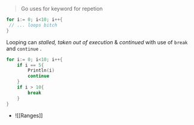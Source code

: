 > Go uses for keyword for repetion

```go
for i:= 0; i<10; i++{
 // ... loops bitch
}
```

Looping can *stalled, taken out of execution* & *continued*  with use of `break` and `continue` .

```go
for i:= 0; i<10; i++{
	if i == 5{
		Println(i)
		continue
	}
	if i > 10{
		break
	}
}
```

- ![[Ranges]]